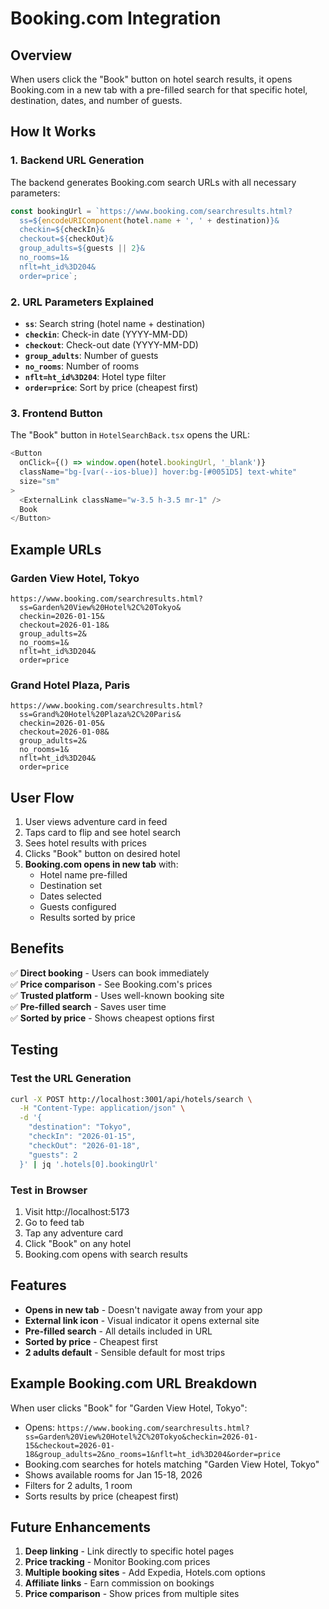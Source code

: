 # Booking.com Integration

## Overview

When users click the "Book" button on hotel search results, it opens Booking.com in a new tab with a pre-filled search for that specific hotel, destination, dates, and number of guests.

## How It Works

### 1. **Backend URL Generation**

The backend generates Booking.com search URLs with all necessary parameters:

```javascript
const bookingUrl = `https://www.booking.com/searchresults.html?
  ss=${encodeURIComponent(hotel.name + ', ' + destination)}&
  checkin=${checkIn}&
  checkout=${checkOut}&
  group_adults=${guests || 2}&
  no_rooms=1&
  nflt=ht_id%3D204&
  order=price`;
```

### 2. **URL Parameters Explained**

- **`ss`**: Search string (hotel name + destination)
- **`checkin`**: Check-in date (YYYY-MM-DD)
- **`checkout`**: Check-out date (YYYY-MM-DD)
- **`group_adults`**: Number of guests
- **`no_rooms`**: Number of rooms
- **`nflt=ht_id%3D204`**: Hotel type filter
- **`order=price`**: Sort by price (cheapest first)

### 3. **Frontend Button**

The "Book" button in `HotelSearchBack.tsx` opens the URL:

```typescript
<Button
  onClick={() => window.open(hotel.bookingUrl, '_blank')}
  className="bg-[var(--ios-blue)] hover:bg-[#0051D5] text-white"
  size="sm"
>
  <ExternalLink className="w-3.5 h-3.5 mr-1" />
  Book
</Button>
```

## Example URLs

### Garden View Hotel, Tokyo
```
https://www.booking.com/searchresults.html?
  ss=Garden%20View%20Hotel%2C%20Tokyo&
  checkin=2026-01-15&
  checkout=2026-01-18&
  group_adults=2&
  no_rooms=1&
  nflt=ht_id%3D204&
  order=price
```

### Grand Hotel Plaza, Paris
```
https://www.booking.com/searchresults.html?
  ss=Grand%20Hotel%20Plaza%2C%20Paris&
  checkin=2026-01-05&
  checkout=2026-01-08&
  group_adults=2&
  no_rooms=1&
  nflt=ht_id%3D204&
  order=price
```

## User Flow

1. User views adventure card in feed
2. Taps card to flip and see hotel search
3. Sees hotel results with prices
4. Clicks "Book" button on desired hotel
5. **Booking.com opens in new tab** with:
   - Hotel name pre-filled
   - Destination set
   - Dates selected
   - Guests configured
   - Results sorted by price

## Benefits

✅ **Direct booking** - Users can book immediately  
✅ **Price comparison** - See Booking.com's prices  
✅ **Trusted platform** - Uses well-known booking site  
✅ **Pre-filled search** - Saves user time  
✅ **Sorted by price** - Shows cheapest options first  

## Testing

### Test the URL Generation

```bash
curl -X POST http://localhost:3001/api/hotels/search \
  -H "Content-Type: application/json" \
  -d '{
    "destination": "Tokyo",
    "checkIn": "2026-01-15",
    "checkOut": "2026-01-18",
    "guests": 2
  }' | jq '.hotels[0].bookingUrl'
```

### Test in Browser

1. Visit http://localhost:5173
2. Go to feed tab
3. Tap any adventure card
4. Click "Book" on any hotel
5. Booking.com opens with search results

## Features

- **Opens in new tab** - Doesn't navigate away from your app
- **External link icon** - Visual indicator it opens external site
- **Pre-filled search** - All details included in URL
- **Sorted by price** - Cheapest first
- **2 adults default** - Sensible default for most trips

## Example Booking.com URL Breakdown

When user clicks "Book" for "Garden View Hotel, Tokyo":
- Opens: `https://www.booking.com/searchresults.html?ss=Garden%20View%20Hotel%2C%20Tokyo&checkin=2026-01-15&checkout=2026-01-18&group_adults=2&no_rooms=1&nflt=ht_id%3D204&order=price`
- Booking.com searches for hotels matching "Garden View Hotel, Tokyo"
- Shows available rooms for Jan 15-18, 2026
- Filters for 2 adults, 1 room
- Sorts results by price (cheapest first)

## Future Enhancements

1. **Deep linking** - Link directly to specific hotel pages
2. **Price tracking** - Monitor Booking.com prices
3. **Multiple booking sites** - Add Expedia, Hotels.com options
4. **Affiliate links** - Earn commission on bookings
5. **Price comparison** - Show prices from multiple sites

